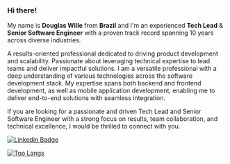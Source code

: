 ### Hi there!

My name is **Douglas Wille** from **Brazil** and I'm an experienced **Tech Lead** & **Senior Software Engineer** with a proven track record spanning 10 years across diverse industries.

A results-oriented professional dedicated to driving product development and scalability. Passionate about leveraging technical expertise to lead teams and deliver impactful solutions. I am a versatile professional with a deep understanding of various technologies across the software development stack. My expertise spans both backend and frontend development, as well as mobile application development, enabling me to deliver end-to-end solutions with seamless integration.

If you are looking for a passionate and driven Tech Lead and Senior Software Engineer with a strong focus on results, team collaboration, and technical excellence, I would be thrilled to connect with you.

[![Linkedin Badge](https://img.shields.io/badge/-LinkedIn-blue?style=flat-square&logo=Linkedin&logoColor=white&link=https://www.linkedin.com/in/willedouglas)](https://www.linkedin.com/in/willedouglas)

[![Top Langs](https://github-readme-stats.vercel.app/api/top-langs/?username=willedouglas&layout=compact&hide=java&text_color=f8f8f2&bg_color=171c24)](https://github.com/willedouglas)
